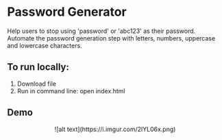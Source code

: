 # Password Generator

Help users to stop using 'password' or 'abc123' as their password. Automate the password generation step with letters, numbers, uppercase and lowercase characters.

## To run locally:

1. Download file
2. Run in command line: open index.html

## Demo

<p style="text-align: center">
  ![alt text](https://i.imgur.com/2lYL06x.png)
</p>
